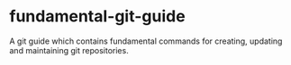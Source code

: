 # fundamental-git-guide
A git guide which contains fundamental commands for creating, updating and maintaining git repositories. 
